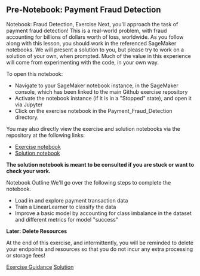 Pre-Notebook: Payment Fraud Detection
---
Notebook: Fraud Detection, Exercise
Next, you'll approach the task of payment fraud detection! This is a real-world problem, with fraud accounting for billions of dollars worth of loss, worldwide. As you follow along with this lesson, you should work in the referenced SageMaker notebooks. We will present a solution to you, but please try to work on a solution of your own, when prompted. Much of the value in this experience will come from experimenting with the code, in your own way.

To open this notebook:

>
* Navigate to your SageMaker notebook instance, in the SageMaker console, which has been linked to the main Github exercise repository
* Activate the notebook instance (if it is in a "Stopped" state), and open it via Jupyter
* Click on the exercise notebook in the Payment_Fraud_Detection directory.

You may also directly view the exercise and solution notebooks via the repository at the following links:

* [Exercise notebook](https://github.com/udacity/ML_SageMaker_Studies/blob/master/Payment_Fraud_Detection/Fraud_Detection_Exercise.ipynb)
* [Solution notebook](https://github.com/udacity/ML_SageMaker_Studies/blob/master/Payment_Fraud_Detection/Fraud_Detection_Solution.ipynb)

**The solution notebook is meant to be consulted if you are stuck or want to check your work.**

Notebook Outline
We'll go over the following steps to complete the notebook.

* Load in and explore payment transaction data
* Train a LinearLearner to classify the data
* Improve a basic model by accounting for class imbalance in the dataset and different metrics for model "success"

**Later: Delete Resources**

At the end of this exercise, and intermittently, you will be reminded to delete your endpoints and resources so that you do not incur any extra processing or storage fees!

[Exercise Guidance](https://www.youtube.com/watch?v=bF65I3J6aqQ)
[Solution](https://www.youtube.com/watch?v=Cjn82LqTB00)
